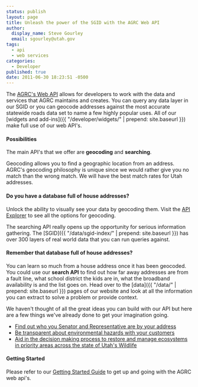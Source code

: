 ```yaml
---
status: publish
layout: page
title: Unleash the power of the SGID with the AGRC Web API
author:
  display_name: Steve Gourley
  email: sgourley@utah.gov
tags:
  - api
  - web services
categories:
  - Developer
published: true
date: 2011-06-30 18:23:51 -0500
---
```

<i class="fas fa-2x fa-fw fa-magic"></i> The [AGRC's Web API](http://api.mapserv.utah.gov) allows for developers to work with the data and services that AGRC maintains and creates. You can query any data layer in our SGID or you can geocode addresses against the most accurate statewide roads data set to name a few highly popular uses. All of our [widgets and add-ins]({{ "/developer/widgets/" | prepend: site.baseurl }}) make full use of our web API's.

#### Possibilities
The main API's that we offer are **geocoding** and **searching**.

Geocoding allows you to find a geographic location from an address. AGRC's geocoding philosophy is unique since we would rather give you no match than the wrong match. We will have the best match rates for Utah addresses.

#### Do you have a database full of house addresses?
Unlock the ability to visually see your data by geocoding them. Visit the [API Explorer](http://api.mapserv.utah.gov/#geocoding) to see all the options for geocoding.

The searching API really opens up the opportunity for serious information gathering. The [SGID]({{ "/data/sgid-index/" | prepend: site.baseurl }}) has over 300 layers of real world data that you can run queries against.

#### Remember that database full of house addresses?
You can learn so much from a house address once it has been geocoded. You could use our **search API** to find out how far away addresses are from a fault line, what school district the kids are in, what the broadband availability is and the list goes on. Head over to the [data]({{ "/data/" | prepend: site.baseurl }}) pages of our website and look at all the information you can extract to solve a problem or provide context.

We haven't thought of all the great ideas you can build with our API but here are a few things we've already done to get your imagination going.

 - [Find out who you Senator and Representative are by your address](http://le.utah.gov/GIS/findDistrict.jsp)
 - [Be transparent about environmental hazards with your customers](http://enviro.deq.utah.gov/)
 - [Aid in the decision making process to restore and manage ecosystems in priority areas across the state of Utah's Wildlife](http://wri.utah.gov/)

#### Getting Started
Please refer to our [Getting Started Guide](https://developer.mapserv.utah.gov/StartupGuide) to get up and going with the AGRC web api's.
